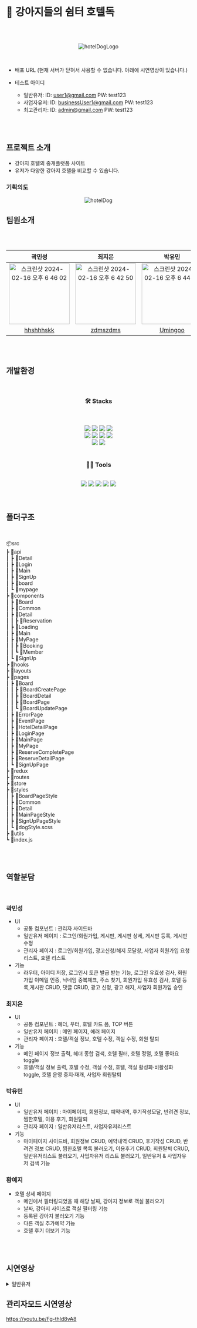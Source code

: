 # 🐶 강아지들의 쉼터 호텔독
</br>
</br>
<p align="center">
  <img src="https://github.com/hhshhhskk/HotelDog/assets/67895755/afb05816-c417-4f95-97e2-e8972157f817" alt="hotelDogLogo" />
</p>
</br>

- 배포 URL (현재 서버가 닫혀서 사용할 수 없습니다. 아래에 시연영상이 있습니다.)
- 테스트 아이디
  
  - 일반유저: ID: user1@gmail.com PW: test123
  - 사업자유저: ID: businessUser1@gmail.com PW: test123
  - 최고관리자: ID: admin@gmail.com PW: test123

</br>
</br>

## 프로젝트 소개

- 강아지 호텔의 중개플랫폼 사이트
- 유저가 다양한 강아지 호텔을 비교할 수 있습니다.

### 기획의도

<p align="center">
  <img src="https://github.com/hhshhhskk/HotelDog/assets/67895755/0f684686-031c-4c95-8611-eaceac36c7b5" alt="hotelDog" />
</p>


## 팀원소개

</br>
</br>

<div align="center">
  
|  곽민성  |  최지은  |  박유민  |  황예지  |
| :---: | :---: | :---: | :---: |
|   <img width="165" alt="스크린샷 2024-02-16 오후 6 46 02" src="https://github.com/hhshhhskk/HotelDog/assets/67895755/39e1fd63-b069-4669-a451-73bf59ff731a">|  <img width="165" alt="스크린샷 2024-02-16 오후 6 42 50" src="https://github.com/hhshhhskk/HotelDog/assets/67895755/62d6fdf9-3aaa-4fc0-a140-7cfceaa7fc98"> | <img width="165" alt="스크린샷 2024-02-16 오후 6 44 03" src="https://github.com/hhshhhskk/HotelDog/assets/67895755/60786360-5a50-4399-9569-ad6e83b44d7c"> | <img width="165" alt="스크린샷 2024-02-16 오후 6 45 27" src="https://github.com/hhshhhskk/HotelDog/assets/67895755/7373952d-7fa9-4183-9a09-eaa2372a107c"> |
| [hhshhhskk](https://github.com/hhshhhskk) | [zdmszdms](https://github.com/zdmszdms) | [Umingoo](https://github.com/Umingoo) | [rillyyy](https://github.com/rillyyy) | 

</div>

</br>
</br>

## 개발환경

<br/>

<h3 align="center">🛠️ Stacks</h3>

<br/>
    <div style="margin: 0 auto; text-align: center;" align= "center">
        <br/><img src="https://img.shields.io/badge/HTML5-E34F26?style=for-the-badge&logo=HTML5&logoColor=white">
        <img src="https://img.shields.io/badge/CSS3-1572B6?style=for-the-badge&logo=CSS3&logoColor=white">
        <img src="https://img.shields.io/badge/Sass-CC6699?style=for-the-badge&logo=Sass&logoColor=white">
        <img src="https://img.shields.io/badge/Javascript-F7DF1E?style=for-the-badge&logo=Javascript&logoColor=white"><br/>
        <img src="https://img.shields.io/badge/React-61DAFB?style=for-the-badge&logo=React&logoColor=white">
          <img src="https://img.shields.io/badge/Redux-764ABC?style=for-the-badge&logo=Redux&logoColor=white">
          <img src="https://img.shields.io/badge/React Query-FF4154?style=for-the-badge&logo=ReactQuery&logoColor=white">
        <img src="https://img.shields.io/badge/StyledComponents-DB7093?style=for-the-badge&logo=StyledComponents&logoColor=white"><br/>
        <img src="https://img.shields.io/badge/Prettier-F7B93E?style=for-the-badge&logo=Prettier&logoColor=white">
        <img src="https://img.shields.io/badge/Eslint-4B32C3?style=for-the-badge&logo=Eslint&logoColor=white">
    </div>
</br>

<h3 align="center">💪🏼 Tools</h3>

<br/>
    <div style="margin: 0 auto; text-align: center;" align= "center">
        <img src="https://img.shields.io/badge/Git-F05032?style=for-the-badge&logo=Git&logoColor=white">
        <img src="https://img.shields.io/badge/Github-181717?style=for-the-badge&logo=Github&logoColor=white">
        <img src="https://img.shields.io/badge/Figma-F24E1E?style=for-the-badge&logo=Figma&logoColor=white">
        <img src="https://img.shields.io/badge/Notion-000000?style=for-the-badge&logo=Notion&logoColor=white">
        <img src="https://img.shields.io/badge/Slack-4A154B?style=for-the-badge&logo=Slack&logoColor=white">
    </div>
</br>
</br>

## 폴더구조

</br>

📦src</br>
 ┣ 📂api</br>
 ┃ ┣ 📂Detail</br>
 ┃ ┣ 📂Login</br>
 ┃ ┣ 📂Main</br>
 ┃ ┣ 📂SignUp</br>
 ┃ ┣ 📂board</br>
 ┃ ┗ 📂mypage</br>
 ┣ 📂components</br>
 ┃ ┣ 📂Board</br>
 ┃ ┣ 📂Common</br>
 ┃ ┣ 📂Detail</br>
 ┃ ┃ ┣ 📂Reservation</br>
 ┃ ┣ 📂Loading</br>
 ┃ ┣ 📂Main</br>
 ┃ ┣ 📂MyPage</br>
 ┃ ┃ ┣ 📂Booking</br>
 ┃ ┃ ┗ 📂Member</br>
 ┃ ┗ 📂SignUp</br>
 ┣ 📂hooks</br>
 ┣ 📂layouts</br>
 ┣ 📂pages</br>
 ┃ ┣ 📂Board</br>
 ┃ ┃ ┣ 📂BoardCreatePage</br>
 ┃ ┃ ┣ 📂BoardDetail</br>
 ┃ ┃ ┣ 📂BoardPage</br>
 ┃ ┃ ┗ 📂BoardUpdatePage</br>
 ┃ ┣ 📂ErrorPage</br>
 ┃ ┣ 📂EventPage</br>
 ┃ ┣ 📂HotelDetailPage</br>
 ┃ ┣ 📂LoginPage</br>
 ┃ ┣ 📂MainPage</br>
 ┃ ┣ 📂MyPage</br>
 ┃ ┣ 📂ReserveCompletePage</br>
 ┃ ┣ 📂ReserveDetailPage</br>
 ┃ ┗ 📂SignUpPage</br>
 ┣ 📂redux</br>
 ┣ 📂routes</br>
 ┣ 📂store</br>
 ┣ 📂styles</br>
 ┃ ┣ 📂BoardPageStyle</br>
 ┃ ┣ 📂Common</br>
 ┃ ┣ 📂Detail</br>
 ┃ ┣ 📂MainPageStyle</br>
 ┃ ┣ 📂SignUpPageStyle</br>
 ┃ ┗ 📜dogStyle.scss</br>
 ┣ 📂utils</br>
 ┗ 📜index.js</br>

 </br>
 </br>

 ## 역할분담

</br>

### 곽민성

-  UI
    - 공통 컴포넌트 : 관리자 사이드바
    - 일반유저 페이지 : 로그인/회원가입, 게시판, 게시판 상세, 게시판 등록, 게시판 수정
    - 관리자 페이지 : 로그인/회원가입, 광고신청/해지 모달창, 사업자 회원가입 요청 리스트, 호텔 리스트
-  기능
    - 라우터, 아이디 저장, 로그인시 토큰 발급 받는 기능, 로그인 유효성 검사, 회원가입 이메일 인증, 닉네임 중복체크, 주소 찾기, 회원가입 유효성 검사, 호텔 등록,게시판 CRUD, 댓글 CRUD, 광고 신청, 광고 해지, 사업자 회원가입 승인
   
 
### 최지은 

- UI
    - 공통 컴포넌트 : 헤더, 푸터, 호텔 카드 폼, TOP 버튼
    - 일반유저 페이지 : 메인 페이지, 에러 페이지
    - 관리자 페이지 : 호텔/객실 정보, 호텔 수정, 객실 수정, 회원 탈퇴
- 기능
    - 메인 페이지 정보 출력, 헤더 종합 검색, 호텔 필터, 호텔 정렬, 호텔 좋아요 toggle
    - 호텔/객실 정보 출력, 호텔 수정, 객실 수정, 호텔, 객실 활성화·비활성화 toggle, 호텔 운영 중지·재개, 사업자 회원탈퇴
 
### 박유민

- UI
    - 일반유저 페이지 : 마이페이지, 회원정보, 예약내역, 후기작성모달, 반려견 정보, 찜한호텔, 이용 후기, 회원탈퇴
    - 관리자 페이지 : 일반유저리스트, 사업자유저리스트
- 기능
    - 마이페이지 사이드바, 회원정보 CRUD, 예약내역 CRUD, 후기작성 CRUD, 반려견 정보 CRUD, 찜한호텔 목록 불러오기, 이용후기 CRUD, 회원탈퇴 CRUD, 일반유저리스트 불러오기, 사업자유저 리스트 불러오기, 일반유저 & 사업자유저 검색 기능

### 황예지

- 호텔 상세 페이지
    - 메인에서 필터링되었을 때 해당 날짜, 강아지 정보로 객실 불러오기
    - 날짜, 강아지 사이즈로 객실 필터링 기능
    - 등록된 강아지 불러오기 기능
    - 다른 객실 추가예약 기능
    - 호텔 후기 더보기 기능

 </br>
 </br>

## 시연영상

<details markdown="1">
<summary>일반유저</summary>
  
### 비회원상태에서의 메인화면
  
![1.비회원_메인](https://github.com/hhshhhskk/HotelDog/assets/67895755/38ff3ef3-f4de-461c-96ef-54ab2fb552f2)

### 회원가입 - 이메일 인증

![2.회원가입_이메일인증](https://github.com/hhshhhskk/HotelDog/assets/67895755/80c8ddd0-8ae1-456a-bceb-e3edfd152dd2)

### 회원가입 - 닉네임 체크 및 이용약관 동의

![3.회원가입_닉네임체크_이용약관](https://github.com/hhshhhskk/HotelDog/assets/67895755/a270df1e-d767-4559-b705-57f127f42393)

### 로그인/로그아웃

![4.로그인:로그아웃](https://github.com/hhshhhskk/HotelDog/assets/67895755/2563fa2d-02ba-42c1-a1a2-728048e314fa)

### 호텔예약 및 예약목록

![5.호텔예약](https://github.com/hhshhhskk/HotelDog/assets/67895755/7af02975-9971-40fb-abd5-3d9126bd6ac4)

### 마이페이지 - 회원정보수정

![6.회원정보수정](https://github.com/hhshhhskk/HotelDog/assets/67895755/9b3ad2ef-cad6-49f4-af04-1a98637c4bcb)

### 마이페이지 - 찜목록

![7.찜목록](https://github.com/hhshhhskk/HotelDog/assets/67895755/68446953-e3b4-474b-96c3-de124e184c48)

### 게시판

![8.게시판1](https://github.com/hhshhhskk/HotelDog/assets/67895755/91b0c37f-2cad-45b2-ae33-469ebd2f768c)

![8.게시판2](https://github.com/hhshhhskk/HotelDog/assets/67895755/fe464b54-dd6b-466c-b99a-a74d1fddecf4)

</details>

## 관리자모드 시연영상

https://youtu.be/Fg-thld8vA8








      
